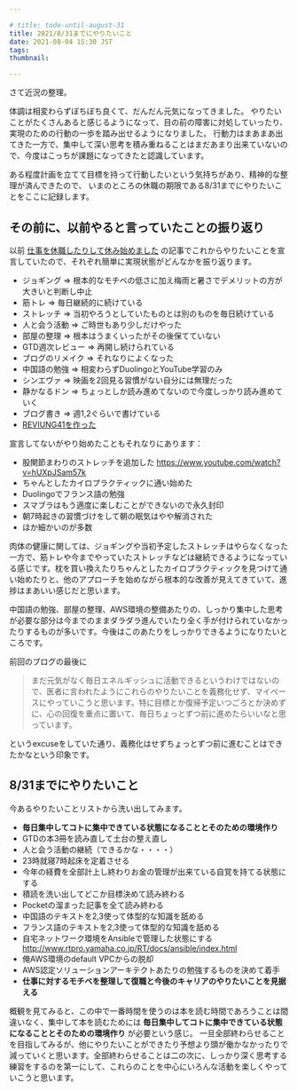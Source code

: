 ```yaml
---

# title: todo-until-august-31
title: 2021/8/31までにやりたいこと
date: 2021-08-04 15:30 JST
tags:
thumbnail:

---
```


さて近況の整理。

体調は相変わらずぼちぼち良くて、だんだん元気になってきました。
やりたいことがたくさんあると感じるようになって、目の前の障害に対処していったり、実現のための行動の一歩を踏み出せるようになりました。
行動力はまあまあ出てきた一方で、集中して深い思考を積み重ねることはまだあまり出来ていないので、今度はこっちが課題になってきたと認識しています。

ある程度計画を立てて目標を持って行動したいという気持ちがあり、精神的な整理が済んできたので、
いまのところの休職の期限である8/31までにやりたいことをここに記録します。

## その前に、以前やると言っていたことの振り返り

以前 [仕事を休職したりして休み始めました](https://queryok.ikuwow.com/entry/sick-leave-started/) の記事でこれからやりたいことを宣言していたので、それぞれ簡単に実現状態がどんなかを振り返ります。

* ジョギング => 根本的なモチベの低さに加え梅雨と暑さでデメリットの方が大きいと判断し中止
* 筋トレ => 毎日継続的に続けている
* ストレッチ => 当初やろうとしていたものとは別のものを毎日続けている
* 人と会う活動 => ご時世もあり少しだけやった
* 部屋の整理 => 根本はうまくいったがその後保てていない
* GTD週次レビュー => 再開し続けられている
* ブログのリメイク => それなりによくなった
* 中国語の勉強 => 相変わらずDuolingoとYouTube学習のみ
* シンエヴァ => 映画を2回見る習慣がない自分には無理だった
* 静かなるドン => ちょっとしか読み進めてないので今度しっかり読み進めていく
* ブログ書き => 週1,2ぐらいで書けている
* [REVIUNG41を作った](https://queryok.ikuwow.com/entry/built-reviung41/)

宣言してないがやり始めたこともそれなりにあります：

* 股関節まわりのストレッチを追加した https://www.youtube.com/watch?v=hUXpJSam57k
* ちゃんとしたカイロプラクティックに通い始めた
* Duolingoでフランス語の勉強
* スマブラはもう適度に楽しむことができないので永久封印
* 朝7時起きの習慣づけをして朝の眠気はやや解消された
* ほか細かいのが多数

肉体の健康に関しては、ジョギングや当初予定したストレッチはやらなくなった一方で、筋トレや今までやっていたストレッチなどは継続できるようになっている感じです。枕を買い換えたりちゃんとしたカイロプラクティックを見つけて通い始めたりと、他のアプローチを始めながら根本的な改善が見えてきていて、進捗はまあいい感じだと思います。

中国語の勉強、部屋の整理、AWS環境の整備あたりの、しっかり集中した思考が必要な部分は今までのままダラダラ進んでいたり全く手が付けられていなかったりするものが多いです。今後はこのあたりをしっかりできるようになりたいところです。

前回のブログの最後に

> まだ元気がなく毎日エネルギッシュに活動できるというわけではないので、医者に言われたようにこれらのやりたいことを義務化せず、マイペースにやっていこうと思います。特に目標とか復帰予定いつごろとか決めずに、心の回復を重点に置いて、毎日ちょっとずつ前に進めたらいいなと思っています。

というexcuseをしていた通り、義務化はせずちょっとずつ前に進むことはできたかなという印象です。

## 8/31までにやりたいこと

今あるやりたいことリストから洗い出してみます。

* **毎日集中してコトに集中できている状態になることとそのための環境作り**
* GTDの本3冊を読み直して土台の整え直し
* 人と会う活動の継続（できるかな・・・・）
* 23時就寝7時起床を定着させる
* 今年の経費を全部計上し終わりお金の管理が出来ている自覚を持てる状態にする
* 積読を洗い出してどこか目標決めて読み終わる
* Pocketの溜まった記事を全て読み終わる
* 中国語のテキストを2,3使って体型的な知識を舐める
* フランス語のテキストを2,3使って体型的な知識を舐める
* 自宅ネットワーク環境をAnsibleで管理した状態にする http://www.rtpro.yamaha.co.jp/RT/docs/ansible/index.html
* 俺AWS環境のdefault VPCからの脱却
* AWS認定ソリューションアーキテクトあたりの勉強するものを決めて着手
* **仕事に対するモチベを整理して復職と今後のキャリアのやりたいことを見据える**

概観を見てみると、この中で一番時間を使うのは本を読む時間であろうことは間違いなく、集中して本を読むためには **毎日集中してコトに集中できている状態になることとそのための環境作り** が必要という感じ。
一旦全部終わらせることを目指してみるが、他にやりたいことができたり予想より頭が働かなかったりで減っていくと思います。全部終わらせることは二の次に、しっかり深く思考する練習をするのを第一にして、これらのことを中心にいろんな活動を楽しくやっていこうと思います。
